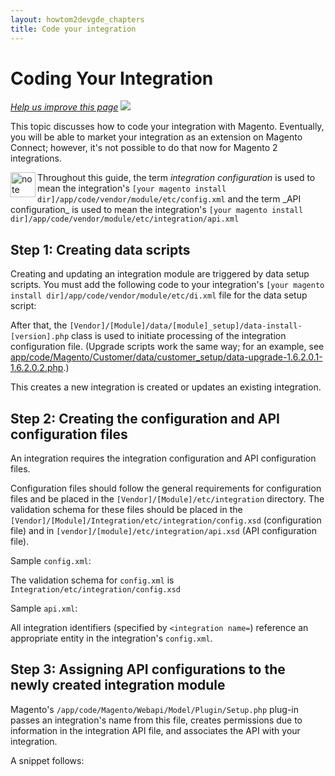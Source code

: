 ```yaml
---
layout: howtom2devgde_chapters
title: Code your integration
---
```


<h1 id="code-integration">Coding Your Integration</h1>

<p><a href="{{ site.githuburl }}guides/v1.0/m2devgde/integration/integration-code.md" target="_blank"><em>Help us improve this page</em></a>&nbsp;<img src="{{ site.baseurl }}common/images/newWindow.gif"/></p>

This topic discusses how to code your integration with Magento. Eventually, you will be able to market your integration as an extension on Magento Connect; however, it's not possible to do that now for Magento 2 integrations.

<div class="bs-callout bs-callout-info" id="info">
  <img src="{{ site.baseurl }}common/images/icon_note.png" alt="note" align="left" width="40" />
<span class="glyphicon-class">
  <p>Throughout this guide, the term <em>integration configuration</em> is used to mean the integration's <code>[your magento install dir]/app/code/vendor/module/etc/config.xml</code> and the term _API configuration_ is used to mean the integration's <code>[your magento install dir]/app/code/vendor/module/etc/integration/api.xml</code></p></span>
  </div>

<h2 id="code-step1">Step 1: Creating data scripts</h2>

Creating and updating an integration module are triggered by data setup scripts. You must add the following code to your integration's `[your magento install dir]/app/code/vendor/module/etc/di.xml` file for the data setup script:

<script src="https://gist.github.com/xcomSteveJohnson/9750817.js"></script>

After that, the `[Vendor]/[Module]/data/[module]_setup]/data-install-[version].php` class is used to initiate processing of the integration configuration file. (Upgrade scripts work the same way; for an example, see <a href="{{ site.mage2000url }}app/code/Magento/Customer/data/customer_setup/data-upgrade-1.6.2.0.1-1.6.2.0.2.php" target="_blank">app/code/Magento/Customer/data/customer_setup/data-upgrade-1.6.2.0.1-1.6.2.0.2.php</a>.)

<script src="https://gist.github.com/xcomSteveJohnson/9750864.js"></script>

This creates a new integration is created or updates an existing integration.

<h2 id="code-step2">Step 2: Creating the configuration and API configuration files</h2>

An integration requires the integration configuration and API configuration files.

Configuration files should follow the general requirements for configuration files and be placed in the `[Vendor]/[Module]/etc/integration` directory. The validation schema for these files should be placed in the `[Vendor]/[Module]/Integration/etc/integration/config.xsd` (configuration file) and in `[vendor]/[module]/etc/integration/api.xsd` (API configuration file).

Sample `config.xml`:

<script src="https://gist.github.com/xcomSteveJohnson/9752169.js"></script>

The validation schema for `config.xml` is `Integration/etc/integration/config.xsd`

<script src="https://gist.github.com/xcomSteveJohnson/9752169.js"></script>

Sample `api.xml`:

<script src="https://gist.github.com/xcomSteveJohnson/9752191.js"></script>

All integration identifiers (specified by `<integration name=`) reference an appropriate entity in the integration's `config.xml`.

<h2 id="code-step3">Step 3: Assigning API configurations to the newly created integration module</h2>

Magento's `/app/code/Magento/Webapi/Model/Plugin/Setup.php` plug-in passes an integration's name from this file, creates permissions due to information in the integration API file, and associates the API with your integration.

A snippet follows:

<script src="https://gist.github.com/xcomSteveJohnson/9752298.js"></script>
